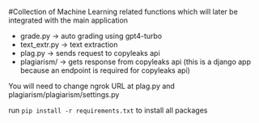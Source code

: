 #Collection of Machine Learning related functions which will later be integrated with the main application

* grade.py -> auto grading using gpt4-turbo
* text_extr.py -> text extraction
* plag.py -> sends request to copyleaks api
* plagiarism/ -> gets response from copyleaks api (this is a django app because an endpoint is required for copyleaks api)

You will need to change ngrok URL at plag.py and plagiarism/plagiarism/settings.py

run `pip install -r requirements.txt` to install all packages